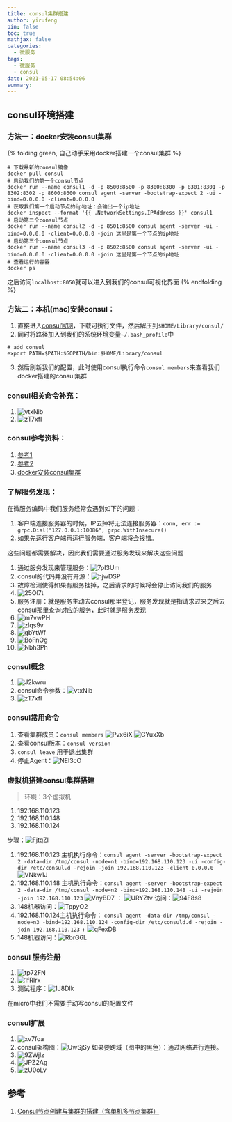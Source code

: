 ```yaml
---
title: consul集群搭建
author: yirufeng
pin: false
toc: true
mathjax: false
categories:
  - 微服务
tags:
  - 微服务
  - consul
date: 2021-05-17 08:54:06
summary:
---
```

## consul环境搭建

### 方法一：docker安装consul集群
{% folding green, 自己动手采用docker搭建一个consul集群 %}
```shell
# 下载最新的consul镜像
docker pull consul
# 启动我们的第一个consul节点
docker run --name consul1 -d -p 8500:8500 -p 8300:8300 -p 8301:8301 -p 8302:8302 -p 8600:8600 consul agent -server -bootstrap-expect 2 -ui -bind=0.0.0.0 -client=0.0.0.0
# 获取我们第一个启动节点的ip地址：会输出一个ip地址
docker inspect --format '{{ .NetworkSettings.IPAddress }}' consul1
# 启动第二个consul节点
docker run --name consul2 -d -p 8501:8500 consul agent -server -ui -bind=0.0.0.0 -client=0.0.0.0 -join 这里是第一个节点的ip地址
# 启动第三个consul节点
docker run --name consul3 -d -p 8502:8500 consul agent -server -ui -bind=0.0.0.0 -client=0.0.0.0 -join 这里是第一个节点的ip地址
# 查看运行的容器
docker ps
```
之后访问`localhost:8050`就可以进入到我们的consul可视化界面
{% endfolding %}

### 方法二：本机(mac)安装consul：
1. 直接进入[consul官网](https://www.consul.io/downloads)，下载可执行文件，然后解压到`$HOME/Library/consul/`
2. 同时将路径加入到我们的系统环境变量`~/.bash_profile`中
```shell
# add consul
export PATH=$PATH:$GOPATH/bin:$HOME/Library/consul
```
3. 然后刷新我们的配置，此时使用consul执行命令`consul members`来查看我们docker搭建的consul集群

### consul相关命令补充：
1. ![vtxNib](https://cdn.jsdelivr.net/gh/sivanWu0222/ImageHosting@master/uPic/vtxNib.png)
2. ![zT7xfI](https://cdn.jsdelivr.net/gh/sivanWu0222/ImageHosting@master/uPic/zT7xfI.png)

### consul参考资料：
1. [参考1](https://www.liangxiansen.cn/2017/04/06/consul)
2. [参考2](https://blog.csdn.net.yuanyuanispeak/article/details/54880743)
3. [docker安装consul集群](https://www.jianshu.com/p/0fe826b7017f)


<!-- more -->

### 了解服务发现：
在微服务编码中我们服务经常会遇到如下的问题：
1. 客户端连接服务器的时候，IP去掉将无法连接服务器：`conn, err := grpc.Dial("127.0.0.1:10086", grpc.WithInsecure()`
2. 如果先运行客户端再运行服务端，客户端将会报错。

这些问题都需要解决，因此我们需要通过服务发现来解决这些问题

1. 通过服务发现来管理服务：![7pI3Um](https://cdn.jsdelivr.net/gh/sivanWu0222/ImageHosting@master/uPic/7pI3Um.png)
2. consul的代码并没有开源：![hjwDSP](https://cdn.jsdelivr.net/gh/sivanWu0222/ImageHosting@master/uPic/hjwDSP.png)
3. 故障检测使得如果有服务挂掉，之后请求的时候将会停止访问我们的服务
4. ![25Ol7t](https://cdn.jsdelivr.net/gh/sivanWu0222/ImageHosting@master/uPic/25Ol7t.png)
5. 服务注册：就是服务主动去consul那里登记，服务发现就是指请求过来之后去consul那里查询对应的服务，此时就是服务发现
6. ![m7vwPH](https://cdn.jsdelivr.net/gh/sivanWu0222/ImageHosting@master/uPic/m7vwPH.png) 
7. ![zlqs9v](https://cdn.jsdelivr.net/gh/sivanWu0222/ImageHosting@master/uPic/zlqs9v.png)
8. ![gbYtWf](https://cdn.jsdelivr.net/gh/sivanWu0222/ImageHosting@master/uPic/gbYtWf.png)
9. ![BoFnOg](https://cdn.jsdelivr.net/gh/sivanWu0222/ImageHosting@master/uPic/BoFnOg.png)
10. ![Nbh3Ph](https://cdn.jsdelivr.net/gh/sivanWu0222/ImageHosting@master/uPic/Nbh3Ph.png)

### consul概念
1. ![J2kwru](https://cdn.jsdelivr.net/gh/sivanWu0222/ImageHosting@master/uPic/J2kwru.png)
2. consul命令参数：![vtxNib](https://cdn.jsdelivr.net/gh/sivanWu0222/ImageHosting@master/uPic/vtxNib.png)
3. ![zT7xfI](https://cdn.jsdelivr.net/gh/sivanWu0222/ImageHosting@master/uPic/zT7xfI.png)

### consul常用命令
1. 查看集群成员：`consul members` ![Pvx6iX](https://cdn.jsdelivr.net/gh/sivanWu0222/ImageHosting@master/uPic/Pvx6iX.png)  ![GYuxXb](https://cdn.jsdelivr.net/gh/sivanWu0222/ImageHosting@master/uPic/GYuxXb.png)
2. 查看consul版本：`consul version`
3. `consul leave` 用于退出集群
4. 停止Agent：![NEl3cO](https://cdn.jsdelivr.net/gh/sivanWu0222/ImageHosting@master/uPic/NEl3cO.png)


### 虚拟机搭建consul集群搭建
> 环境：3个虚拟机

1. 192.168.110.123
2. 192.168.110.148
3. 192.168.110.124


步骤：![FjtqZl](https://cdn.jsdelivr.net/gh/sivanWu0222/ImageHosting@master/uPic/FjtqZl.png)
1. 192.168.110.123 主机执行命令：`consul agent -server -bootstrap-expect 2 -data-dir /tmp/consul -node=n1 -bind=192.168.110.123 -ui -config-dir /etc/consul.d -rejoin -join 192.168.110.123 -client 0.0.0.0` ![VNkw1J](https://cdn.jsdelivr.net/gh/sivanWu0222/ImageHosting@master/uPic/VNkw1J.png)
2. 192.168.110.148 主机执行命令：`consul agent -server -bootstrap-expect 2 -data-dir /tmp/consul -node=n2 -bind=192.168.110.148 -ui -rejoin -join 192.168.110.123`  ![VnyBD7](https://cdn.jsdelivr.net/gh/sivanWu0222/ImageHosting@master/uPic/VnyBD7.png) ： ![URYZtv](https://cdn.jsdelivr.net/gh/sivanWu0222/ImageHosting@master/uPic/URYZtv.png)   访问：![94F8s8](https://cdn.jsdelivr.net/gh/sivanWu0222/ImageHosting@master/uPic/94F8s8.png)
3. 148机器访问：![TppyO2](https://cdn.jsdelivr.net/gh/sivanWu0222/ImageHosting@master/uPic/TppyO2.png)
4. 192.168.110.124主机执行命令： `consul agent -data-dir /tmp/consul -node=n3 -bind=192.168.110.124 -config-dir /etc/consuld.d -rejoin -join 192.168.110.123` + ![qFexDB](https://cdn.jsdelivr.net/gh/sivanWu0222/ImageHosting@master/uPic/qFexDB.png)
5. 148机器访问：![RbrG6L](https://cdn.jsdelivr.net/gh/sivanWu0222/ImageHosting@master/uPic/RbrG6L.png)


### consul 服务注册
1. ![tp72FN](https://cdn.jsdelivr.net/gh/sivanWu0222/ImageHosting@master/uPic/tp72FN.png)
2. ![1fRIrx](https://cdn.jsdelivr.net/gh/sivanWu0222/ImageHosting@master/uPic/1fRIrx.png)
3. 测试程序：![1J8DIk](https://cdn.jsdelivr.net/gh/sivanWu0222/ImageHosting@master/uPic/1J8DIk.png)


在micro中我们不需要手动写consul的配置文件

### consul扩展
1. ![xv7foa](https://cdn.jsdelivr.net/gh/sivanWu0222/ImageHosting@master/uPic/xv7foa.png)
2. consul架构图：![UwSjSy](https://cdn.jsdelivr.net/gh/sivanWu0222/ImageHosting@master/uPic/UwSjSy.png) 如果要跨域（图中的黑色）：通过网络进行连接。
3. ![9ZWjlz](https://cdn.jsdelivr.net/gh/sivanWu0222/ImageHosting@master/uPic/9ZWjlz.png)
4. ![JPZ2Ag](https://cdn.jsdelivr.net/gh/sivanWu0222/ImageHosting@master/uPic/JPZ2Ag.png)
5. ![zU0oLv](https://cdn.jsdelivr.net/gh/sivanWu0222/ImageHosting@master/uPic/zU0oLv.png)


## 参考
1. [Consul节点创建与集群的搭建（含单机多节点集群）](https://www.jianshu.com/p/c6644fa98b8a)